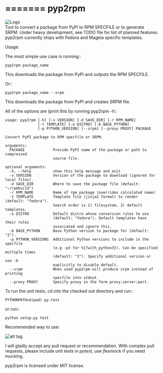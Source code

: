 

=======
pyp2rpm
=======

![Logo](https://rkuska.fedorapeople.org/pyp2rpm.png)  
Tool to convert a package from PyPI to RPM SPECFILE or to generate SRPM.
Under heavy development, see TODO file for list of planned features.
pyp2rpm currently ships with Fedora and Mageia specific templates.

Usage:

The most simple use case is running::

    pyp2rpm package_name

This downloads the package from PyPI and outputs the RPM SPECFILE.

Or::

    pyp2rpm package_name --srpm

This downloads the package from PyPI and creates SRPM file.

All of the options are (print this by running pyp2rpm -h::

    usage: pyp2rpm [-h] [-v VERSION] [-d SAVE_DIR] [-r RPM_NAME] 
                   [-t TEMPLATE] [-o DISTRO] [-b BASE_PYTHON] 
                   [-p PYTHON_VERSION] [--srpm] [--proxy PROXY] PACKAGE

    Convert PyPI package to RPM specfile or SRPM.

    arguments:
      PACKAGE             Provide PyPI name of the package or path to compressed 
                          source file.

    optional arguments:
      -h, --help          show this help message and exit
      -v VERSION          Version of the package to download (ignored for local files).
      -d SAVE_DIR         Where to save the package file (default: "~/rpmbuild")
      -r RPM_NAME         Name of rpm package (overrides calculated name)
      -t TEMPLATE         Template file (jinja2 format) to render (default: "fedora"). 
                          Search order is 1) filesystem, 2) default templates.
      -o DISTRO           Default distro whose conversion rules to use 
                          (default: "fedora"). Default templates have their rules 
                          associated and ignore this.
      -b BASE_PYTHON      Base Python version to package for (default: "2").
      -p PYTHON_VERSIONS  Additional Python versions to include in the specfile 
                          (e.g -p3 for %{?with_python3}). Can be specified multiple times
                          (default: "3"). Specify additional version or use -b
                          explicitly to disable default. 
      --srpm              When used pyp2rpm will produce srpm instead of printing 
                          specfile into stdout.
      --proxy PROXY       Specify proxy in the form proxy.server:port.


To run the unit tests, cd into the checked out directory and run::

    PYTHONPATH=$(pwd) py.test

or run::

    python setup.py test
    
Recommended way to use:

![alt tag](https://mcyprian.fedorapeople.org/pyp2rpm_guide.gif 
"Record of pyp2rpm usage")


I will gladly accept any pull request or recommendation.
With complex pull requests, please include unit tests in *pytest*, use *flexmock* if you need mocking.

pyp2rpm is licensed under MIT license.
